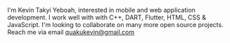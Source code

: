 I'm Kevin Takyi Yeboah, interested in mobile and web application development.
I work well with with C++, DART, Flutter, HTML, CSS & JavaScript.
I'm looking to collaborate on many more open source projects.
Reach me via email quakukevin@gmail.com

<!---
quaku21/quaku21 is a ✨ special ✨ repository because its `README.md` (this file) appears on your GitHub profile.
You can click the Preview link to take a look at your changes.
--->
